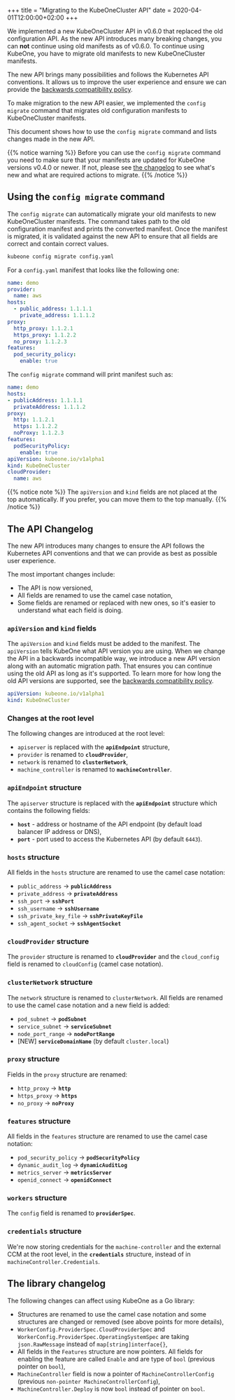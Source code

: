 +++
title = "Migrating to the KubeOneCluster API"
date = 2020-04-01T12:00:00+02:00
+++

We implemented a new KubeOneCluster API in v0.6.0 that replaced the old configuration API.
As the new API introduces many breaking changes, you can **not** continue using old manifests
as of v0.6.0. To continue using KubeOne, you have to migrate old manifests to
new KubeOneCluster manifests.

The new API brings many possibilities and follows the Kubernetes API conventions. It allows us
to improve the user experience and ensure we can provide the
[backwards compatibility policy](./backwards_compatibility_policy.md).

To make migration to the new API easier, we implemented the `config migrate` command that migrates
old configuration manifests to KubeOneCluster manifests.

This document shows how to use the `config migrate` command and lists changes made in the new API.

{{% notice warning %}}
Before you can use the `config migrate` command you need to make sure that your manifests
are updated for KubeOne versions v0.4.0 or newer. If not, please see
[the changelog](https://github.com/kubermatic/kubeone/blob/master/CHANGELOG.md) to see what's new and what
are required actions to migrate.
{{% /notice %}}

## Using the `config migrate` command

The `config migrate` can automatically migrate your old manifests to new KubeOneCluster manifests.
The command takes path to the old configuration manifest and prints the converted manifest.
Once the manifest is migrated, it is validated against the new API to ensure that all fields are
correct and contain correct values.

```bash
kubeone config migrate config.yaml
```

For a `config.yaml` manifest that looks like the following one:

```yaml
name: demo
provider:
  name: aws
hosts:
  - public_address: 1.1.1.1
    private_address: 1.1.1.2
proxy:
  http_proxy: 1.1.2.1
  https_proxy: 1.1.2.2
  no_proxy: 1.1.2.3
features:
  pod_security_policy:
    enable: true
```

The `config migrate` command will print manifest such as:

```yaml
name: demo
hosts:
- publicAddress: 1.1.1.1
  privateAddress: 1.1.1.2
proxy:
  http: 1.1.2.1
  https: 1.1.2.2
  noProxy: 1.1.2.3
features:
  podSecurityPolicy:
    enable: true
apiVersion: kubeone.io/v1alpha1
kind: KubeOneCluster
cloudProvider:
  name: aws
```

{{% notice note %}}
The `apiVersion` and `kind` fields are not placed at the top automatically.
If you prefer, you can move them to the top manually.
{{% /notice %}}

## The API Changelog

The new API introduces many changes to ensure the API follows the Kubernetes API conventions
and that we can provide as best as possible user experience.

The most important changes include:

* The API is now versioned,
* All fields are renamed to use the camel case notation,
* Some fields are renamed or replaced with new ones, so it's easier to understand what each
field is doing.

### `apiVersion` and `kind` fields

The `apiVersion` and `kind` fields must be added to the manifest. The `apiVersion` tells KubeOne
what API version you are using. When we change the API in a backwards incompatible way, we introduce
a new API version along with an automatic migration path. That ensures you can continue using the
old API as long as it's supported. To learn more for how long the old API versions are supported,
see the [backwards compatibility policy](./backwards_compatibility_policy.md).

```yaml
apiVersion: kubeone.io/v1alpha1
kind: KubeOneCluster
```

### Changes at the root level

The following changes are introduced at the root level:

* `apiserver` is replaced with the **`apiEndpoint`** structure,
* `provider` is renamed to **`cloudProvider`**,
* `network` is renamed to **`clusterNetwork`**,
* `machine_controller` is renamed to **`machineController`**.

### `apiEndpoint` structure

The `apiserver` structure is replaced with the **`apiEndpoint`** structure which contains the following fields:

* **`host`** - address or hostname of the API endpoint (by default load balancer IP address or DNS),
* **`port`** - port used to access the Kubernetes API (by default `6443`).

### `hosts` structure

All fields in the `hosts` structure are renamed to use the camel case notation:

* `public_address` -> **`publicAddress`**
* `private_address` -> **`privateAddress`**
* `ssh_port` -> **`sshPort`**
* `ssh_username` -> **`sshUsername`**
* `ssh_private_key_file` -> **`sshPrivateKeyFile`**
* `ssh_agent_socket` -> **`sshAgentSocket`**

### `cloudProvider` structure

The `provider` structure is renamed to **`cloudProvider`** and the `cloud_config` field is
renamed to `cloudConfig` (camel case notation).

### `clusterNetwork` structure

The `network` structure is renamed to `clusterNetwork`. All fields are renamed to use the camel case
notation and a new field is added:

* `pod_subnet` -> **`podSubnet`**
* `service_subnet` -> **`serviceSubnet`**
* `node_port_range` -> **`nodePortRange`**
* [NEW] **`serviceDomainName`** (by default `cluster.local`)

### `proxy` structure

Fields in the `proxy` structure are renamed:

* `http_proxy` -> **`http`**
* `https_proxy` -> **`https`**
* `no_proxy` -> **`noProxy`**

### `features` structure

All fields in the `features` structure are renamed to use the camel case notation:

* `pod_security_policy` -> **`podSecurityPolicy`**
* `dynamic_audit_log` -> **`dynamicAuditLog`**
* `metrics_server` -> **`metricsServer`**
* `openid_connect` -> **`openidConnect`**

### `workers` structure

The `config` field is renamed to **`providerSpec`**.

### `credentials` structure

We're now storing credentials for the `machine-controller` and the external CCM at the root level,
in the **`credentials`** structure, instead of in `machineController.Credentials`.

## The library changelog

The following changes can affect using KubeOne as a Go library:

* Structures are renamed to use the camel case notation and some structures are changed or removed
(see above points for more details),
* `WorkerConfig.ProviderSpec.CloudProviderSpec` and `WorkerConfig.ProviderSpec.OperatingSystemSpec`
are taking `json.RawMessage` instead of `map[string]interface{}`,
* All fields in the `Features` structure are now pointers. All fields for enabling the feature are
called `Enable` and are type of `bool` (previous pointer on `bool`),
* `MachineController` field is now a pointer of `MachineControllerConfig`
(previous `non-pointer MachineControllerConfig`),
* `MachineController.Deploy` is now `bool` instead of pointer on `bool`.
